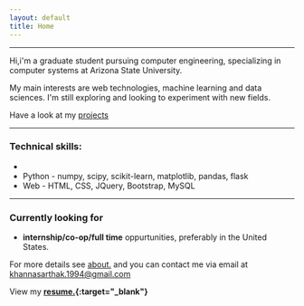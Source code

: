 ```yaml
---
layout: default
title: Home
---
```


---
Hi,i'm a graduate student pursuing computer engineering, specializing in computer systems at Arizona State University.

My main interests are web technologies, machine learning and data sciences. I'm still exploring and looking to experiment with new fields. 

Have a look at my [projects](http://khannasarthak.github.io/projects/)

---
### Technical skills:
* 
* Python - numpy, scipy, scikit-learn, matplotlib, pandas, flask
* Web  - HTML, CSS, JQuery, Bootstrap, MySQL

---
### Currently looking for
* **internship/co-op/full time** oppurtunities, preferably in the United States.
   

For more details see [about.](http://khannasarthak.github.io/about/) and you can contact me via email at <a href="mailto:{{ site.email}}">khannasarthak.1994@gmail.com</a>

View my **[resume.](http://khannasarthak.github.io/SarthakKhannaCV.pdf){:target="_blank"}**



